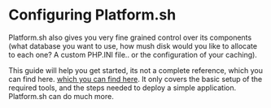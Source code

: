 # Configuring Platform.sh

Platform.sh also gives you very fine grained control over its components (what database you want to use, how mush disk would you like to allocate to each one? A custom PHP.INI file.. or the configuration of your caching). 

This guide will help you get started, its not a complete reference, which you can find here. [which you can find here](http://docs.platform.sh). It only covers the basic setup of the required tools, and the steps needed to deploy a simple application. Platform.sh can do much more.
